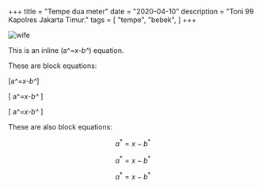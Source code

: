 +++
title = "Tempe dua meter"
date = "2020-04-10"
description = "Toni 99 Kapolres Jakarta Timur."
tags = [
    "tempe",
    "bebek",
]
+++

![wife](images/wife.png)

This is an inline \(a^*=x-b^*\) equation.

These are block equations:

\[a^*=x-b^*\]

\[ a^*=x-b^* \]

\[
a^*=x-b^*
\]

These are also block equations:

$$a^*=x-b^*$$

$$ a^*=x-b^* $$

$$
a^*=x-b^*
$$